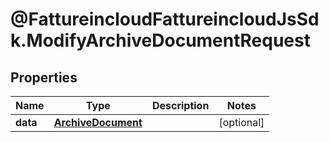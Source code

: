 # @FattureincloudFattureincloudJsSdk.ModifyArchiveDocumentRequest

## Properties

Name | Type | Description | Notes
------------ | ------------- | ------------- | -------------
**data** | [**ArchiveDocument**](ArchiveDocument.md) |  | [optional] 


